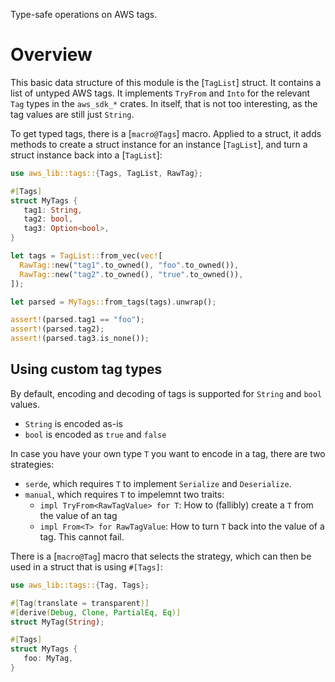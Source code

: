 Type-safe operations on AWS tags.

# Overview

This basic data structure of this module is the [`TagList`] struct. It contains
a list of untyped AWS tags. It implements `TryFrom` and `Into` for the relevant
`Tag` types in the `aws_sdk_*` crates. In itself, that is not too interesting,
as the tag values are still just `String`.

To get typed tags, there is a [`macro@Tags`] macro. Applied to a struct, it adds
methods to create a struct instance for an instance [`TagList`], and turn a
struct instance back into a [`TagList`]:

```rust
use aws_lib::tags::{Tags, TagList, RawTag};

#[Tags]
struct MyTags {
   tag1: String,
   tag2: bool,
   tag3: Option<bool>,
}

let tags = TagList::from_vec(vec![
  RawTag::new("tag1".to_owned(), "foo".to_owned()),
  RawTag::new("tag2".to_owned(), "true".to_owned()),
]);

let parsed = MyTags::from_tags(tags).unwrap();

assert!(parsed.tag1 == "foo");
assert!(parsed.tag2);
assert!(parsed.tag3.is_none());
```

## Using custom tag types

By default, encoding and decoding of tags is supported for `String` and `bool`
values.

- `String` is encoded as-is
- `bool` is encoded as `true` and `false`

In case you have your own type `T` you want to encode in a tag, there are two
strategies:

- `serde`, which requires `T` to implement `Serialize` and `Deserialize`.
- `manual`, which requires `T` to impelemnt two traits:
  - `impl TryFrom<RawTagValue> for T`: How to (fallibly) create a `T` from the
    value of an tag
  - `impl From<T> for RawTagValue`: How to turn `T` back into the value of a
    tag. This cannot fail.

There is a [`macro@Tag`] macro that selects the strategy, which can then be used
in a struct that is using `#[Tags]`:

```rust
use aws_lib::tags::{Tag, Tags};

#[Tag(translate = transparent)]
#[derive(Debug, Clone, PartialEq, Eq)]
struct MyTag(String);

#[Tags]
struct MyTags {
   foo: MyTag,
}
```
